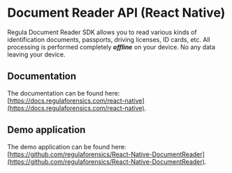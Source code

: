 # Document Reader API (React Native)

Regula Document Reader SDK allows you to read various kinds of identification documents, passports, driving licenses, ID cards, etc. All processing is performed completely  _**offline**_  on your device. No any data leaving your device.

## Documentation

The documentation can be found here: [https://docs.regulaforensics.com/react-native](https://docs.regulaforensics.com/react-native).

## Demo application
The demo application can be found here: [https://github.com/regulaforensics/React-Native-DocumentReader](https://github.com/regulaforensics/React-Native-DocumentReader).